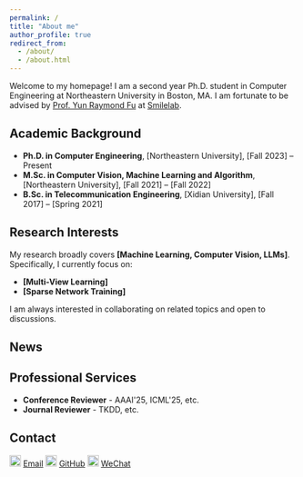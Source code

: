 ```yaml
---
permalink: /
title: "About me"
author_profile: true
redirect_from: 
  - /about/
  - /about.html
---
```


Welcome to my homepage! I am a second year Ph.D. student in Computer Engineering at Northeastern University in Boston, MA. I am fortunate to be advised by [Prof. Yun Raymond Fu](https://www1.ece.neu.edu/~yunfu/) at [Smilelab](https://fulab.sites.northeastern.edu/).

## Academic Background

- **Ph.D. in Computer Engineering**, [Northeastern University], [Fall 2023] – Present  
- **M.Sc. in Computer Vision, Machine Learning and Algorithm**, [Northeastern University], [Fall 2021] – [Fall 2022]  
- **B.Sc. in Telecommunication Engineering**, [Xidian University], [Fall 2017] – [Spring 2021]  

## Research Interests

My research broadly covers **[Machine Learning, Computer Vision, LLMs]**. Specifically, I currently focus on:
- **[Multi-View Learning]**
- **[Sparse Network Training]**

I am always interested in collaborating on related topics and open to discussions.

## News



## Professional Services

- **Conference Reviewer** - AAAI'25, ICML'25, etc.
- **Journal Reviewer** - TKDD, etc.

## Contact

<img src="https://kkhya.github.io/Mingyuan-Zhang.github.io/images/outlook.png" alt="OutLook" width="20"/> [Email](mailto:zhang.mingyua@northeastern.edu)
<img src="https://kkhya.github.io/Mingyuan-Zhang.github.io/images/github.png" alt="WeChat" width="20"/> [GitHub](https://github.com/KKHYA)
<img src="https://kkhya.github.io/Mingyuan-Zhang.github.io/images/wechat.png" alt="GitHub" width="20"/> [WeChat](../images/wechatqr.png)
